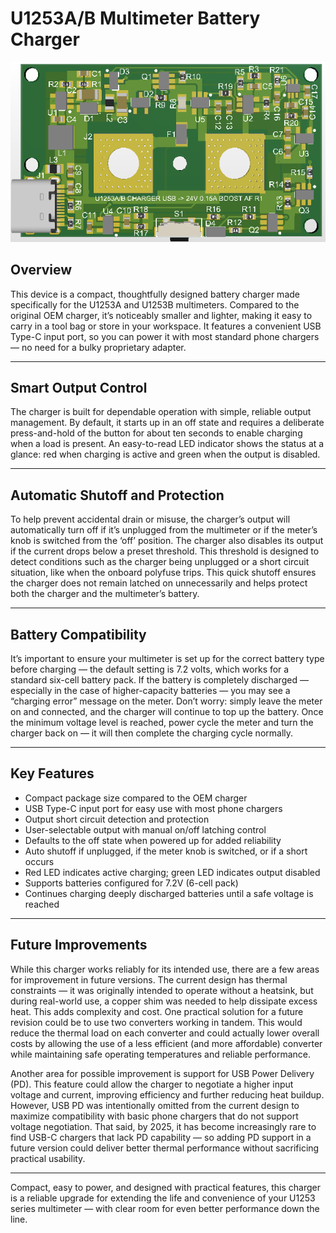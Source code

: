 # U1253A/B Multimeter Battery Charger

![3D render](https://github.com/rogersstuart/U1253ChargerBoost/blob/main/Images/U1253ChargerBoost.png)

## Overview

This device is a compact, thoughtfully designed battery charger made specifically for the U1253A and U1253B multimeters. Compared to the original OEM charger, it’s noticeably smaller and lighter, making it easy to carry in a tool bag or store in your workspace. It features a convenient USB Type-C input port, so you can power it with most standard phone chargers — no need for a bulky proprietary adapter.

---

## Smart Output Control

The charger is built for dependable operation with simple, reliable output management. By default, it starts up in an off state and requires a deliberate press-and-hold of the button for about ten seconds to enable charging when a load is present. An easy-to-read LED indicator shows the status at a glance: red when charging is active and green when the output is disabled.

---

## Automatic Shutoff and Protection

To help prevent accidental drain or misuse, the charger’s output will automatically turn off if it’s unplugged from the multimeter or if the meter’s knob is switched from the ‘off’ position. The charger also disables its output if the current drops below a preset threshold. This threshold is designed to detect conditions such as the charger being unplugged or a short circuit situation, like when the onboard polyfuse trips. This quick shutoff ensures the charger does not remain latched on unnecessarily and helps protect both the charger and the multimeter’s battery.

---

## Battery Compatibility

It’s important to ensure your multimeter is set up for the correct battery type before charging — the default setting is 7.2 volts, which works for a standard six-cell battery pack. If the battery is completely discharged — especially in the case of higher-capacity batteries — you may see a “charging error” message on the meter. Don’t worry: simply leave the meter on and connected, and the charger will continue to top up the battery. Once the minimum voltage level is reached, power cycle the meter and turn the charger back on — it will then complete the charging cycle normally.

---

## Key Features

- Compact package size compared to the OEM charger  
- USB Type-C input port for easy use with most phone chargers  
- Output short circuit detection and protection  
- User-selectable output with manual on/off latching control  
- Defaults to the off state when powered up for added reliability  
- Auto shutoff if unplugged, if the meter knob is switched, or if a short occurs  
- Red LED indicates active charging; green LED indicates output disabled  
- Supports batteries configured for 7.2V (6-cell pack)  
- Continues charging deeply discharged batteries until a safe voltage is reached

---

## Future Improvements

While this charger works reliably for its intended use, there are a few areas for improvement in future versions. The current design has thermal constraints — it was originally intended to operate without a heatsink, but during real-world use, a copper shim was needed to help dissipate excess heat. This adds complexity and cost. One practical solution for a future revision could be to use two converters working in tandem. This would reduce the thermal load on each converter and could actually lower overall costs by allowing the use of a less efficient (and more affordable) converter while maintaining safe operating temperatures and reliable performance.

Another area for possible improvement is support for USB Power Delivery (PD). This feature could allow the charger to negotiate a higher input voltage and current, improving efficiency and further reducing heat buildup. However, USB PD was intentionally omitted from the current design to maximize compatibility with basic phone chargers that do not support voltage negotiation. That said, by 2025, it has become increasingly rare to find USB-C chargers that lack PD capability — so adding PD support in a future version could deliver better thermal performance without sacrificing practical usability.

---

Compact, easy to power, and designed with practical features, this charger is a reliable upgrade for extending the life and convenience of your U1253 series multimeter — with clear room for even better performance down the line.

